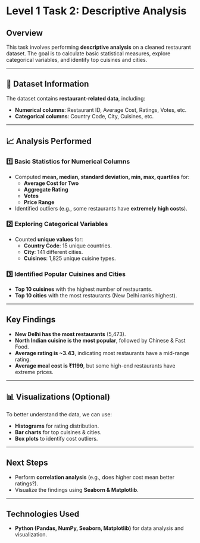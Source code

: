 #  Level 1 Task 2: Descriptive Analysis

##  Overview
This task involves performing **descriptive analysis** on a cleaned restaurant dataset. The goal is to calculate basic statistical measures, explore categorical variables, and identify top cuisines and cities.

---

## 📂 Dataset Information
The dataset contains **restaurant-related data**, including:
- **Numerical columns**: Restaurant ID, Average Cost, Ratings, Votes, etc.
- **Categorical columns**: Country Code, City, Cuisines, etc.

---

## 📈 Analysis Performed
### 1️⃣ **Basic Statistics for Numerical Columns**
- Computed **mean, median, standard deviation, min, max, quartiles** for:
  - **Average Cost for Two**
  - **Aggregate Rating**
  - **Votes**
  - **Price Range**
- Identified outliers (e.g., some restaurants have **extremely high costs**).

### 2️⃣ **Exploring Categorical Variables**
- Counted **unique values** for:
  - **Country Code**: 15 unique countries.
  - **City**: 141 different cities.
  - **Cuisines**: 1,825 unique cuisine types.

### 3️⃣ **Identified Popular Cuisines and Cities**
- **Top 10 cuisines** with the highest number of restaurants.
- **Top 10 cities** with the most restaurants (New Delhi ranks highest).

---

##  Key Findings
- **New Delhi has the most restaurants** (5,473).
- **North Indian cuisine is the most popular**, followed by Chinese & Fast Food.
- **Average rating is ~3.43**, indicating most restaurants have a mid-range rating.
- **Average meal cost is ₹1199**, but some high-end restaurants have extreme prices.

---

## 📊 Visualizations (Optional)
To better understand the data, we can use:
- **Histograms** for rating distribution.
- **Bar charts** for top cuisines & cities.
- **Box plots** to identify cost outliers.

---

##  Next Steps
- Perform **correlation analysis** (e.g., does higher cost mean better ratings?).
- Visualize the findings using **Seaborn & Matplotlib**.

---

##  Technologies Used
- **Python (Pandas, NumPy, Seaborn, Matplotlib)** for data analysis and visualization.


